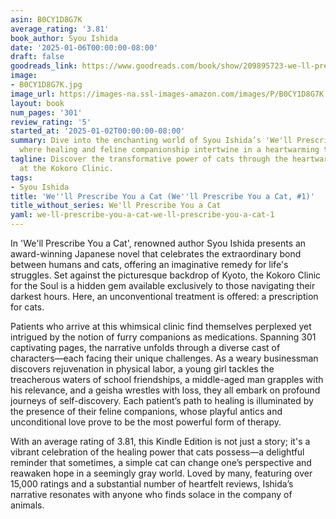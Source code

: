 ```yaml
---
asin: B0CY1D8G7K
average_rating: '3.81'
book_author: Syou Ishida
date: '2025-01-06T00:00:00-08:00'
draft: false
goodreads_link: https://www.goodreads.com/book/show/209895723-we-ll-prescribe-you-a-cat
image:
- B0CY1D8G7K.jpg
image_url: https://images-na.ssl-images-amazon.com/images/P/B0CY1D8G7K.01._SCLZZZZZZZ.jpg
layout: book
num_pages: '301'
review_rating: '5'
started_at: '2025-01-02T00:00:00-08:00'
summary: Dive into the enchanting world of Syou Ishida’s 'We'll Prescribe You a Cat',
  where healing and feline companionship intertwine in a heartwarming tapestry.
tagline: Discover the transformative power of cats through the heartwarming stories
  at the Kokoro Clinic.
tags:
- Syou Ishida
title: 'We''ll Prescribe You a Cat (We''ll Prescribe You a Cat, #1)'
title_without_series: We'll Prescribe You a Cat
yaml: we-ll-prescribe-you-a-cat-we-ll-prescribe-you-a-cat-1
---
```


In 'We'll Prescribe You a Cat', renowned author Syou Ishida presents an award-winning Japanese novel that celebrates the extraordinary bond between humans and cats, offering an imaginative remedy for life's struggles. Set against the picturesque backdrop of Kyoto, the Kokoro Clinic for the Soul is a hidden gem available exclusively to those navigating their darkest hours. Here, an unconventional treatment is offered: a prescription for cats.

Patients who arrive at this whimsical clinic find themselves perplexed yet intrigued by the notion of furry companions as medications. Spanning 301 captivating pages, the narrative unfolds through a diverse cast of characters—each facing their unique challenges. As a weary businessman discovers rejuvenation in physical labor, a young girl tackles the treacherous waters of school friendships, a middle-aged man grapples with his relevance, and a geisha wrestles with loss, they all embark on profound journeys of self-discovery. Each patient’s path to healing is illuminated by the presence of their feline companions, whose playful antics and unconditional love prove to be the most powerful form of therapy.

With an average rating of 3.81, this Kindle Edition is not just a story; it's a vibrant celebration of the healing power that cats possess—a delightful reminder that sometimes, a simple cat can change one’s perspective and reawaken hope in a seemingly gray world. Loved by many, featuring over 15,000 ratings and a substantial number of heartfelt reviews, Ishida’s narrative resonates with anyone who finds solace in the company of animals.